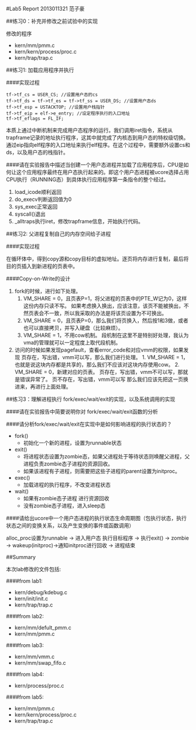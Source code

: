 #Lab5 Report
2013011321 范子豪

##练习0：补充并修改之前试验中的实现

修改的程序  

- kern/mm/pmm.c
- kern/kern/process/proc.c
- kern/trap/trap.c

##练习1: 加载应用程序并执行

####实现过程
    
    tf->tf_cs = USER_CS; //设置用户态的cs
    tf->tf_ds = tf->tf_es = tf->tf_ss = USER_DS; //设置用户态ds
    tf->tf_esp = USTACKTOP; //设置用户栈指针
    tf->tf_eip = elf->e_entry; //设定程序执行的入口地址
    tf->tf_eflags = FL_IF;

本质上通过中断机制来完成用户态程序的运行。我们调用iret指令，系统从trapframe记录的地址执行程序，这其中就完成了内核态到用户态的特权级切换。通过eip指向elf程序的入口地址来执行elf程序。在这个过程中，需要额外设置cs和ds，以及用户态的栈指针。

####请在实验报告中描述当创建一个用户态进程并加载了应用程序后，CPU是如何让这个应用程序最终在用户态执行起来的。即这个用户态进程被ucore选择占用CPU执行（RUNNING态）到具体执行应用程序第一条指令的整个经过。

1. load\_icode顺利返回
2. do\_execv判断返回值为0
3. sys\_exec正常返回
4. syscall()退出
5. \_alltraps执行iret，修改trapframe信息，开始执行代码。

##练习2: 父进程复制自己的内存空间给子进程

####实现过程

在循环体中，得到copy源和copy目标的虚拟地址。逐页将内存进行复制，最后将目的页插入到新进程的页表中。  

####Copy-on-Write的设计

1. fork的时候，进行如下处理。
    1. VM_SHARE = 0，且页表P=1，将父进程的页表中的PTE_W记为0，这样这份内存只读不写。
        如果考虑换入换出，应该注意，该页不能被换出，不然页表会不一致，所以我采取的办法是将该页设置为不可换出。
    2. VM_SHARE = 0，且页表P=0，那么我们将页换入，然后按1和3做，或者也可以直接拷贝，并写入硬盘（比较麻烦）。
    3. VM_SHARE = 1，不用cow机制。
    段机制在这里不是特别好处理，我认为vma的管理就可以一定程度上取代段机制。
2. 访问的时候如果发现pagefault，查看error_code和对应vmm的权限，如果发现
    页存在，写出错，vmm可以写，那么我们进行处理。
        1. VM_SHARE = 1，也就是说这块内存都是共享的，那么我们不应该对这块内存使用cow。
        2. VM_SHARE = 0，新建对应的页表。
    页存在，写出错，vmm不可以写，那就是错误异常了。
    页不存在，写出错，vmm可以写
        那么我们应该先把这一页换进来，再进行上面处理。

##练习3：理解进程执行 fork/exec/wait/exit的实现，以及系统调用的实现

####请在实验报告中简要说明你对 fork/exec/wait/exit函数的分析

####请分析fork/exec/wait/exit在实现中是如何影响进程的执行状态的？

- fork()
    - 初始化一个新的进程，设置为runnable状态
- exit()
    - 将进程状态设置为zombie态，如果父进程处于等待状态则唤醒父进程，父进程负责zombie态子进程的资源回收。
    - 如果该进程有子进程，则需要把这些子进程的parent设置为initproc。
- exec()
    - 加载进程的执行程序，不改变进程状态
- wait()
    - 如果有zombie态子进程 进行资源回收
    - 没有zombie态子进程，进入sleep态

####请给出ucore中一个用户态进程的执行状态生命周期图（包执行状态，执行状态之间的变换关系，以及产生变换的事件或函数调用）

alloc_proc设置为runnable -> 进入用户态 执行目标程序 -> 执行exit() -> zombie -> wakeup(initproc)->通知initproc进行回收 -> 进程结束

##Summary

本次lab修改的文件包括:

####from lab1:
- kern/debug/kdebug.c
- kern/init/init.c
- kern/trap/trap.c

####from lab2:
- kern/mm/defult_pmm.c
- kern/mm/pmm.c

####from lab3:
- kern/mm/vmm.c
- kern/mm/swap_fifo.c

####from lab4:
- kern/process/proc.c

####from lab5:
- kern/mm/pmm.c
- kern/kern/process/proc.c
- kern/trap/trap.c